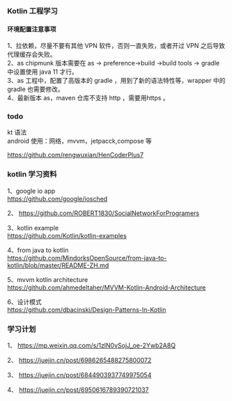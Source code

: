 ### Kotlin 工程学习
#### 环境配置注意事项  
1、拉依赖，尽量不要有其他 VPN 软件，否则一直失败，或者开过 VPN 之后导致代理缓存会失败。    
2、as chipmunk 版本需要在 as -> preference->build ->build tools -> gradle 中设置使用 java 11 才行。    
3、as 工程中，配置了高版本的 gradle ，用到了新的语法特性等，wrapper 中的gradle 也需要修改。   
4、最新版本 as，maven 仓库不支持 http ，需要用https 。     




### todo
kt 语法   
android 使用：网络，mvvm，jetpacck,compose 等

https://github.com/rengwuxian/HenCoderPlus7



### kotlin 学习资料
1、google io app   
https://github.com/google/iosched


2、
https://github.com/ROBERT1830/SocialNetworkForProgramers


3、kotlin example    
https://github.com/Kotlin/kotlin-examples



4、from java to kotlin   
https://github.com/MindorksOpenSource/from-java-to-kotlin/blob/master/README-ZH.md



5、mvvm kotlin architecture   
https://github.com/ahmedeltaher/MVVM-Kotlin-Android-Architecture   

6、设计模式  
https://github.com/dbacinski/Design-Patterns-In-Kotlin  



### 学习计划


1、
https://mp.weixin.qq.com/s/1zlN0vSojJ_oe-2Ywb2A8Q


2、
https://juejin.cn/post/6986265488275800072



3、
https://juejin.cn/post/6844903937749975054

4、
https://juejin.cn/post/6950616789390721037





